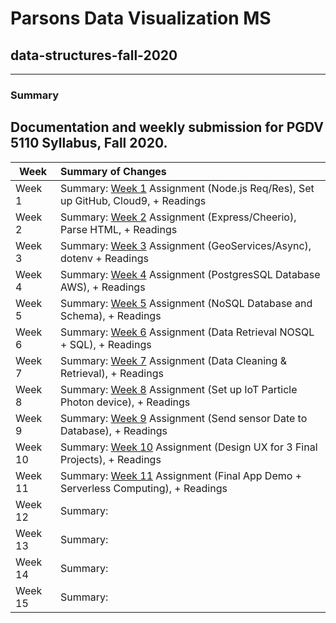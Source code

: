 # Parsons Data Visualization MS 
## data-structures-fall-2020
---
### Summary

Documentation and weekly submission for PGDV 5110 Syllabus, Fall 2020.
---

| Week          | Summary of Changes|   
| ------------- |:----------------- | 
| Week 1        | Summary: [Week 1](https://github.com/leeallennyc/data-structures-fall-2020/tree/master/week1) Assignment (Node.js Req/Res), Set up GitHub, Cloud9, + Readings| 
| Week 2        | Summary: [Week 2](https://github.com/leeallennyc/data-structures-fall-2020/tree/master/week2) Assignment (Express/Cheerio), Parse HTML, + Readings|   
| Week 3        | Summary: [Week 3](https://github.com/leeallennyc/data-structures-fall-2020/tree/master/week3) Assignment (GeoServices/Async), dotenv + Readings|  
| Week 4        | Summary: [Week 4](https://github.com/leeallennyc/data-structures-fall-2020/tree/master/week4) Assignment (PostgresSQL Database AWS), + Readings|
| Week 5        | Summary: [Week 5](https://github.com/leeallennyc/data-structures-fall-2020/tree/master/week5) Assignment (NoSQL Database and Schema), + Readings|   
| Week 6        | Summary: [Week 6](https://github.com/leeallennyc/data-structures-fall-2020/tree/master/week6) Assignment (Data Retrieval NOSQL + SQL), + Readings|          
| Week 7        | Summary: [Week 7](https://github.com/leeallennyc/data-structures-fall-2020/tree/master/week7) Assignment (Data Cleaning & Retrieval), + Readings| 
| Week 8        | Summary: [Week 8](https://github.com/leeallennyc/data-structures-fall-2020/tree/master/week8) Assignment (Set up IoT Particle Photon device), + Readings|       
| Week 9        | Summary: [Week 9](https://github.com/leeallennyc/data-structures-fall-2020/tree/master/week9) Assignment (Send sensor Date to Database), + Readings|      
| Week 10       | Summary: [Week 10](https://github.com/leeallennyc/data-structures-fall-2020/tree/master/week10) Assignment (Design UX for 3 Final Projects), + Readings| 
| Week 11       | Summary: [Week 11](https://github.com/leeallennyc/data-structures-fall-2020/tree/master/final_app_demo) Assignment (Final App Demo + Serverless Computing), + Readings|        | 
| Week 12       | Summary:          |   
| Week 13       | Summary:          |      
| Week 14       | Summary:          |
| Week 15       | Summary:          |


